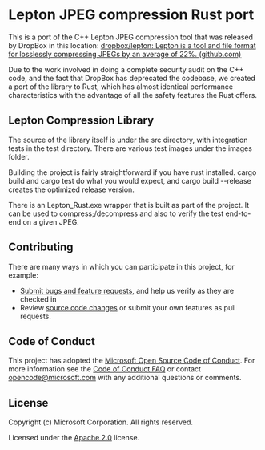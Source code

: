 # Lepton JPEG compression Rust port

This is a port of the C++ Lepton JPEG compression tool that was released by DropBox in this location: [dropbox/lepton: Lepton is a tool and file format for losslessly compressing JPEGs by an average of 22%. (github.com)](https://github.com/dropbox/lepton)

Due to the work involved in doing a complete security audit on the C++ code, and the fact that DropBox has deprecated the codebase, we created a port of the library to Rust, which has almost identical performance characteristics with the advantage of all the safety features the Rust offers.

## Lepton Compression Library
The source of the library itself is under the src directory, with integration tests in the test directory. There are various test images under the images folder.

Building the project is fairly straightforward if you have rust installed. cargo build and cargo test do what you would expect, and cargo build --release creates the optimized release version.

There is an Lepton_Rust.exe wrapper that is built as part of the project. It can be used to compress;/decompress and also to verify the test end-to-end on a given JPEG.

## Contributing

There are many ways in which you can participate in this project, for example:

* [Submit bugs and feature requests](https://github.com/microsoft/lepton_jpeg_rust/issues), and help us verify as they are checked in
* Review [source code changes](https://github.com/microsoft/lepton_jpeg_rust/pulls) or submit your own features as pull requests.

## Code of Conduct

This project has adopted the [Microsoft Open Source Code of Conduct](https://opensource.microsoft.com/codeofconduct/). For more information see the [Code of Conduct FAQ](https://opensource.microsoft.com/codeofconduct/faq/) or contact [opencode@microsoft.com](mailto:opencode@microsoft.com) with any additional questions or comments.

## License

Copyright (c) Microsoft Corporation. All rights reserved.

Licensed under the [Apache 2.0](LICENSE.txt) license.